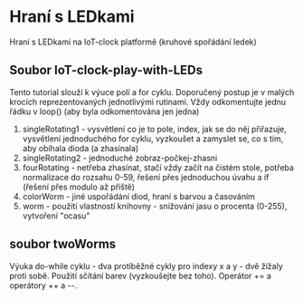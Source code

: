 # Hraní s LEDkami 
Hraní s LEDkami na IoT-clock platformě (kruhové spořádání ledek)

## Soubor IoT-clock-play-with-LEDs
Tento tutorial slouží k výuce polí a for cyklu. Doporučený postup je v malých krocích reprezentovaných jednotlivými rutinami.
Vždy odkomentujte jednu řádku v loop() (aby byla odkomentována jen jedna)
1. singleRotating1 - vysvětlení co je to pole, index, jak se do něj přiřazuje, vysvětlení jednoduchého for cyklu,
   vyzkoušet a zamyslet se, co s tím, aby obíhala dioda (a zhasínala)
2. singleRotating2 - jednoduché zobraz-počkej-zhasni
3. fourRotating - netřeba zhasínat, stačí vždy začít na čistém stole, potřeba normalizace do rozsahu 0-59, řešení 
   přes jednoduchou úvahu a if (řešení přes modulo až příště)
4. colorWorm - jiné uspořádání diod, hraní s barvou a časováním
5. worm - použití vlastností knihovny - snižování jasu o procenta (0-255), vytvoření "ocasu"

## soubor twoWorms
Výuka do-while cyklu - dva protiběžné cykly pro indexy x a y - dvě žížaly proti sobě.
Použití sčítání barev (vyzkoušejte bez toho). Operátor += a operátory ++ a --.
